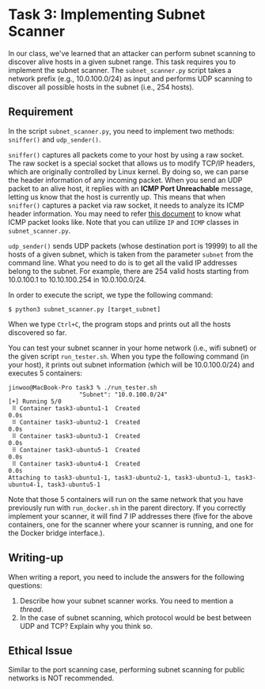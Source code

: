 # Task 3: Implementing Subnet Scanner

In our class, we've learned that an attacker can perform subnet scanning to discover alive hosts in a given subnet range. This task requires you to implement the subnet scanner. The `subnet_scanner.py` script takes a network prefix (e.g., 10.0.100.0/24) as input and performs UDP scanning to discover all possible hosts in the subnet (i.e., 254 hosts). 

## Requirement

In the script `subnet_scanner.py`, you need to implement two methods: `sniffer()` and `udp_sender()`.

`sniffer()` captures all packets come to your host by using a raw socket. The raw socket is a special socket that allows us to modify TCP/IP headers, which are originally controlled by Linux kernel. By doing so, we can parse the header information of any incoming packet. When you send an UDP packet to an alive host, it replies with an **ICMP Port Unreachable** message, letting us know that the host is currently up. This means that when `sniffer()` captures a packet via raw socket, it needs to analyze its ICMP header information. You may need to refer [this document](https://en.wikipedia.org/wiki/Internet_Control_Message_Protocol#Datagram_structure) to know what ICMP packet looks like. Note that you can utilize `IP` and `ICMP` classes in `subnet_scanner.py`.

`udp_sender()` sends UDP packets (whose destination port is 19999) to all the hosts of a given subnet, which is taken from the parameter `subnet` from the command line. What you need to do is to get all the valid IP addresses belong to the subnet. For example, there are 254 valid hosts starting from 10.0.100.1 to 10.10.100.254 in 10.0.100.0/24.

In order to execute the script, we type the following command:

```
$ python3 subnet_scanner.py [target_subnet]
```

When we type `Ctrl+C`, the program stops and prints out all the hosts discovered so far.

You can test your subnet scanner in your home network (i.e., wifi subnet) or the given script `run_tester.sh`.
When you type the following command (in your host), it prints out subnet information (which will be 10.0.100.0/24) and executes 5 containers:

```
jinwoo@MacBook-Pro task3 % ./run_tester.sh
                    "Subnet": "10.0.100.0/24"
[+] Running 5/0
 ⠿ Container task3-ubuntu1-1  Created                                                                    0.0s
 ⠿ Container task3-ubuntu2-1  Created                                                                    0.0s
 ⠿ Container task3-ubuntu3-1  Created                                                                    0.0s
 ⠿ Container task3-ubuntu5-1  Created                                                                    0.0s
 ⠿ Container task3-ubuntu4-1  Created                                                                    0.0s
Attaching to task3-ubuntu1-1, task3-ubuntu2-1, task3-ubuntu3-1, task3-ubuntu4-1, task3-ubuntu5-1
```

Note that those 5 containers will run on the same network that you have previously run with `run_docker.sh` in the parent directory.
If you correctly implement your scanner, it will find 7 IP addresses there (five for the above containers, one for the scanner where your scanner is running, and one for the Docker bridge interface.).

## Writing-up 

When writing a report, you need to include the answers for the following questions:

1. Describe how your subnet scanner works. You need to mention a *thread*.
2. In the case of subnet scanning, which protocol would be best between UDP and TCP? Explain why you think so.

## Ethical Issue

Similar to the port scanning case, performing subnet scanning for public networks is NOT recommended.

